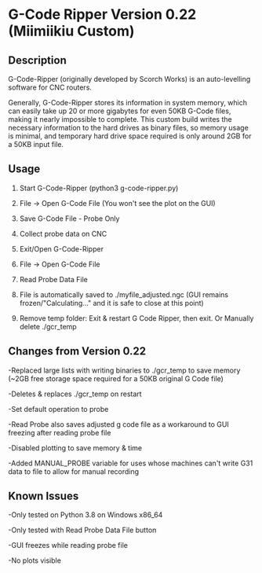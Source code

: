 # G-Code Ripper Version 0.22 (Miimiikiu Custom)

## Description

G-Code-Ripper (originally developed by Scorch Works) is an auto-levelling software for CNC routers.

Generally, G-Code-Ripper stores its information in system memory, which can easily take up 20 or more gigabytes for even 50KB G-Code files, making it nearly impossible to complete. This custom build writes the necessary information to the hard drives as binary files, so memory usage is minimal, and temporary hard drive space required is only around 2GB for a 50KB input file.

## Usage

1. Start G-Code-Ripper (python3 g-code-ripper.py) 

2. File -> Open G-Code File (You won't see the plot on the GUI)

3. Save G-Code File - Probe Only  

4. Collect probe data on CNC 

5. Exit/Open G-Code-Ripper 

6. File -> Open G-Code File 

7. Read Probe Data File 

8. File is automatically saved to ./myfile_adjusted.ngc (GUI remains frozen/"Calculating..." and it is safe to close at this point) 

9. Remove temp folder: Exit & restart G Code Ripper, then exit. Or Manually delete ./gcr_temp

## Changes from Version 0.22

-Replaced large lists with writing binaries to ./gcr_temp to save memory (~2GB free storage space required for a 50KB original G Code file)

-Deletes & replaces ./gcr_temp on restart

-Set default operation to probe

-Read Probe also saves adjusted g code file as a workaround to GUI freezing after reading probe file

-Disabled plotting to save memory & time

-Added MANUAL_PROBE variable for uses whose machines can't write G31 data to file to allow for manual recording

## Known Issues

-Only tested on Python 3.8 on Windows x86_64 

-Only tested with Read Probe Data File button

-GUI freezes while reading probe file

-No plots visible

